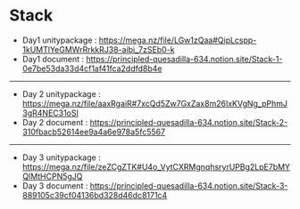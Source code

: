 # Stack

* Day1 unitypackage : https://mega.nz/file/LGw1zQaa#QipLcspp-1kUMTlYeGMWrRrkkRJ38-aibi_7zSEb0-k
* Day1 document : https://principled-quesadilla-634.notion.site/Stack-1-0e7be53da33d4cf1af41fca2ddfd8b4e
----------------------------------------------------------------------------------------------------------------------
* Day 2 unitypackage : https://mega.nz/file/aaxRgaiR#7xcQd5Zw7GxZax8m26IxKVgNg_pPhmJ3gR4NEC31oSI
* Day 2 document : https://principled-quesadilla-634.notion.site/Stack-2-310fbacb52614ee9a4a6e978a5fc5567
----------------------------------------------------------------------------------------------------------------------
* Day 3 unitypackage : https://mega.nz/file/zeZCgZTK#U4o_VytCXRMgnqhsryrUPBg2LpE7bMYQlMtHCPN5gJQ
* Day 3 document : https://principled-quesadilla-634.notion.site/Stack-3-889105c39cf04136bd328d46dc8171c4
